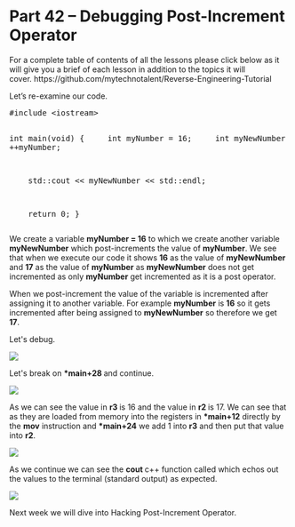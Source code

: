 <h1>Part 42 – Debugging Post-Increment Operator</h1><p>For a complete table of contents of all the lessons please click below as it will give you a brief of each lesson in addition to the topics it will cover. https://github.com/mytechnotalent/Reverse-Engineering-Tutorial</p><p>Let’s re-examine our code.</p><pre spellcheck="false">#include &lt;iostream&gt;

int main(void) {
    int myNumber = 16;
    int myNewNumber = ++myNumber;

    std::cout &lt;&lt; myNewNumber &lt;&lt; std::endl;

    return 0;
}
</pre><p>We create a variable <strong>myNumber = 16</strong> to which we create another variable <strong>myNewNumber</strong> which post-increments the value of <strong>myNumber</strong>. We see that when we execute our code it shows <strong>16</strong> as the value of <strong>myNewNumber</strong> and <strong>17</strong> as the value of <strong>myNumber</strong> as <strong>myNewNumber</strong> does not get incremented as only <strong>myNumber</strong> get incremented as it is a post operator.</p><p>When we post-increment the value of the variable is incremented after assigning it to another variable. For example <strong>myNumber</strong> is <strong>16</strong> so it gets incremented after being assigned to <strong>myNewNumber</strong> so therefore we get <strong>17</strong>.</p><p>Let's debug.</p><div class="slate-resizable-image-embed slate-image-embed__resize-full-width"><img src="https://media-exp1.licdn.com/dms/image/C4E12AQFmaWzQRvrFTw/article-inline_image-shrink_1000_1488/0/1528458112325?e=1614211200&amp;v=beta&amp;t=r2hxg9B8WWQKywdrzvuZpmJuNpf6KnnK5WKq8NsRiQ0"/></div><p>Let's break on <strong>*main+28 </strong>and continue.</p><div class="slate-resizable-image-embed slate-image-embed__resize-full-width"><img src="https://media-exp1.licdn.com/dms/image/C4E12AQH3l-5lgllJ0g/article-inline_image-shrink_1000_1488/0/1528458131421?e=1614211200&amp;v=beta&amp;t=ZZMsTq9vtKenyWmtO1dUA0Z4wzYeKGz3vJTs_iSOGYw"/></div><p>As we can see the value in <strong>r3 </strong>is 16 and the value in <strong>r2 </strong>is 17. We can see that as they are loaded from memory into the registers in <strong>*main+12</strong> directly by the <strong>mov</strong> instruction and <strong>*main+24</strong> we add 1 into <strong>r3</strong> and then put that value into <strong>r2</strong>.</p><div class="slate-resizable-image-embed slate-image-embed__resize-full-width"><img src="https://media-exp1.licdn.com/dms/image/C4E12AQHn2yUOd579ug/article-inline_image-shrink_1000_1488/0/1528458142344?e=1614211200&amp;v=beta&amp;t=bHS8Hh0Jv2MwokxhtSabc4AzoSi2rvxwejJxKmox6TQ"/></div><p>As we continue we can see the <strong>cout </strong>c++ function called which echos out the values to the terminal (standard output) as expected.</p><div class="slate-resizable-image-embed slate-image-embed__resize-full-width"><img src="https://media-exp1.licdn.com/dms/image/C4E12AQESA6aDc_cw5w/article-inline_image-shrink_1000_1488/0/1528458154804?e=1614211200&amp;v=beta&amp;t=T7apGoUur4voWNz_WCJMDled6BZ7BLdzb_jfY6Fi244"/></div><p>Next week we will dive into Hacking Post-Increment Operator.</p>
